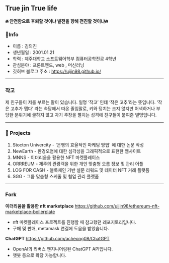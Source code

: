 ## True jin True life

<b> :fire: 안전함으로 후퇴할 것이냐 발전을 향해 전진할 것이냐:fire:</b>
<br>

### :woman:Info

- 이름 : 김의진
- 생년월일 : 2001.01.21
- 학력 : 제주대학교 소프트웨어학부 컴퓨터공학전공 4학년
- 관심분야 : 프론트엔드, web , 머신러닝
- 깃허브 블로그 주소 : https://uijin98.github.io/

---

### 작고

제 친구들이 저를 부르는 말이 있습니다. 일명 ‘작고’ 인데 ‘작은 고추’라는 뜻입니다. ‘작은 고추가 맵다’ 라는 속담에서 따온 줄임말로, 키와 덩치는 크지 않지만 어색하거나 부당한 분위기에 굴하지 않고 자기 주장을 펼치는 성격에 친구들이 붙여준 별명입니다.

---

### :page_with_curl: Projects
1. Stocton Univercity - '은행의 효율적인 마케팅 방법' 에 대한 논문 작성
2. NewEarth - 환경오염에 대한 심각성을 그래픽적으로 표현한 웹사이트
3. MNNS - 이더리움을 활용한 NFT 마켓플레이스 
4. ORRREUM - 제주의 관광객을 위한 개인 맞춤형 오름 정보 및 관리 어플
5. LOG FOR CASH - 블록체인 기반 설문 리워드 및 데이터 NFT 거래 플랫폼
6. SGG - 그룹 맞춤형 스케줄 및 협업 관리 플랫폼

---

### Fork

**이더리움을 활용한 nft marketplace**
https://github.com/uijin98/ethereum-nft-marketplace-boilerplate

- nft 마켓플레이스 프로젝트를 진행할 때 참고했던 레포지토리입니다.
- 구매 및 판매, metamask 연결에 도움을 받았습니다.

**ChatGPT**
https://github.com/acheong08/ChatGPT

- OpenAI의 리버스 엔지니어링된 ChatGPT API입니다.
- 챗봇 등으로 확장 가능합니다.